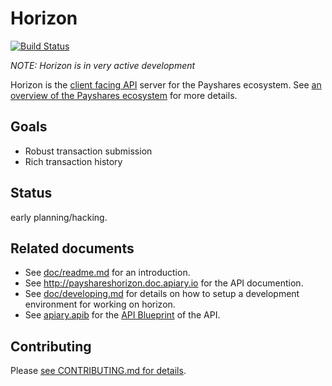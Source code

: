 # Horizon

[![Build Status](https://travis-ci.org/payshares/horizon.svg)](https://travis-ci.org/payshares/horizon)

*NOTE: Horizon is in very active development*

Horizon is the [client facing API](http://payshareshorizon.docs.apiary.io) server for the Payshares ecosystem.  See [an overview of the Payshares ecosystem](https://payshares.org/galaxy/getting-started/) for more details.

## Goals

- Robust transaction submission
- Rich transaction history

## Status

early planning/hacking.

## Related documents

- See [doc/readme.md](doc/readme.md) for an introduction.
- See http://payshareshorizon.doc.apiary.io for the API documention.
- See [doc/developing.md](doc/developing.md) for details on how to setup a development environment for working on horizon.
- See [apiary.apib](apiary.apib) for the [API Blueprint](https://apiblueprint.org/) of the API.

## Contributing

Please [see CONTRIBUTING.md for details](CONTRIBUTING.md).


